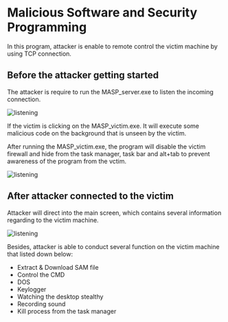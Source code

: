 # Malicious Software and Security Programming

In this program, attacker is enable to remote control the victim machine by using TCP connection. 

## Before the attacker getting started

The attacker is require to run the MASP_server.exe to listen the incoming connection.

![listening](https://scontent.fkul13-1.fna.fbcdn.net/v/t1.15752-9/37423003_10212431782373847_4360926392959893504_n.png?_nc_cat=0&oh=3e1439ea972c3f5497bfd55d240d55e8&oe=5BCD43A1)

If the victim is clicking on the MASP_victim.exe. It will execute some malicious code on the background that is unseen by the victim.

After running the MASP_victim.exe, the program will disable the victim firewall and hide from the task manager, task bar and alt+tab to prevent awareness of the program from the vctim.

![listening](https://scontent.fkul13-1.fna.fbcdn.net/v/t1.15752-9/37615323_10212431798974262_7132391591326515200_n.png?_nc_cat=0&oh=d7cf5032413d995c593c0998752142fc&oe=5BC67D92)

## After attacker connected to the victim

Attacker will direct into the main screen,  which contains several information regarding to the victim machine.

![listening](https://scontent.fkul13-1.fna.fbcdn.net/v/t1.15752-9/37344166_10212431847535476_514123171767517184_n.png?_nc_cat=0&oh=d00e4dcad4c6cd9f33b0b995f7f7f7cc&oe=5BCBCECF)


Besides, attacker is able to conduct several function on the victim machine that listed down below:
- Extract & Download SAM file
- Control the CMD
- DOS 
- Keylogger
- Watching the desktop stealthy
- Recording sound
- Kill process from the task manager
